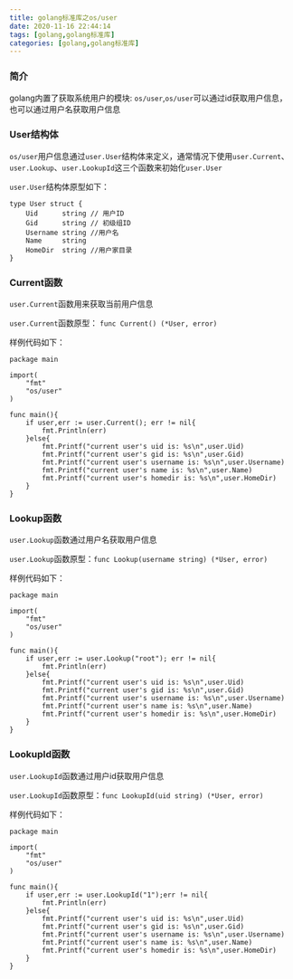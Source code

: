 ```yaml
---
title: golang标准库之os/user
date: 2020-11-16 22:44:14
tags: [golang,golang标准库]
categories: [golang,golang标准库]
---
```


### 简介
golang内置了获取系统用户的模块: `os/user`,`os/user`可以通过id获取用户信息，也可以通过用户名获取用户信息

### User结构体
`os/user`用户信息通过`user.User`结构体来定义，通常情况下使用`user.Current`、`user.Lookup`、`user.LookupId`这三个函数来初始化`user.User`

`user.User`结构体原型如下：

    type User struct {
        Uid      string // 用户ID
        Gid      string // 初级组ID
        Username string //用户名
        Name     string
        HomeDir  string //用户家目录
    }

### Current函数
`user.Current`函数用来获取当前用户信息

`user.Current`函数原型： `func Current() (*User, error)`

样例代码如下：

    package main

    import(
        "fmt"
        "os/user"
    )

    func main(){
        if user,err := user.Current(); err != nil{
            fmt.Println(err)
        }else{
            fmt.Printf("current user's uid is: %s\n",user.Uid)
            fmt.Printf("current user's gid is: %s\n",user.Gid)
            fmt.Printf("current user's username is: %s\n",user.Username)
            fmt.Printf("current user's name is: %s\n",user.Name)
            fmt.Printf("current user's homedir is: %s\n",user.HomeDir)
        }
    }

### Lookup函数
`user.Lookup`函数通过用户名获取用户信息

`user.Lookup`函数原型：`func Lookup(username string) (*User, error)`

样例代码如下：

    package main
    
    import(
        "fmt"
        "os/user"
    )

    func main(){
        if user,err := user.Lookup("root"); err != nil{
            fmt.Println(err)
        }else{
            fmt.Printf("current user's uid is: %s\n",user.Uid)
            fmt.Printf("current user's gid is: %s\n",user.Gid)
            fmt.Printf("current user's username is: %s\n",user.Username)
            fmt.Printf("current user's name is: %s\n",user.Name)
            fmt.Printf("current user's homedir is: %s\n",user.HomeDir)
        }
    }

### LookupId函数
`user.LookupId`函数通过用户id获取用户信息

`user.LookupId`函数原型：`func LookupId(uid string) (*User, error)`

样例代码如下：

    package main

    import(
        "fmt"
        "os/user"
    )

    func main(){
        if user,err := user.LookupId("1");err != nil{
            fmt.Println(err)
        }else{
            fmt.Printf("current user's uid is: %s\n",user.Uid)
            fmt.Printf("current user's gid is: %s\n",user.Gid)
            fmt.Printf("current user's username is: %s\n",user.Username)
            fmt.Printf("current user's name is: %s\n",user.Name)
            fmt.Printf("current user's homedir is: %s\n",user.HomeDir)
        }
    }
